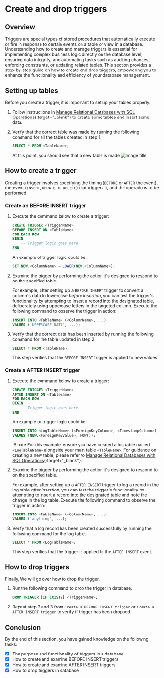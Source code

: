 # Create and drop triggers

## Overview
Triggers are special types of stored procedures that automatically execute or fire in response to certain events on a table or view in a database. Understanding how to create and manage triggers is essential for implementing complex business logic directly on the database level, ensuring data integrity, and automating tasks such as auditing changes, enforcing constraints, or updating related tables. This section provides a step-by-step guide on how to create and drop triggers, empowering you to enhance the functionality and efficiency of your database management.


## Setting up tables
Before you create a trigger, it is important to set up your tables properly.

1. Follow instructions in [Manage Relational Databases with SQL Operations](task1.md){:target="_blank"} to create some tables and insert some data.


2. Verify that the correct table was made by running the following command for all the tables created in step 1. 
    ``` sql
    SELECT * FROM <TableName>;
    ```

    At this point, you should see that a new table is made 
    ![Image title](https://dummyimage.com/600x400/eee/aaa)

## How to create a trigger
Creating a trigger involves specifying the timing (`BEFORE` or `AFTER` the event), the event (`INSERT`, `UPDATE`, or `DELETE`) that triggers it, and the operations to be performed.

### Create an BEFORE INSERT trigger
1. Execute the command below to create a trigger:
    ``` sql
    CREATE TRIGGER <TriggerName>
    BEFORE INSERT ON <TableName>
    FOR EACH ROW
    BEGIN
        -- Trigger logic goes here
    END;
    ```

    An example of trigger logic could be:
    ``` sql
    SET NEW.<ColumnName> = LOWER(NEW.<ColumnName>);
    ```

2. Examine the trigger by performing the action it's designed to respond to on the specified table.

    For example, after setting up a `BEFORE INSERT` trigger to convert a column's data to lowercase *before insertion*, you can test the trigger's functionality by attempting to insert a record into the designated table, deliberately using uppercase letters in the targeted column. Execute the following command to observe the trigger in action:
    ``` sql
    INSERT INTO <TableName> (<ColumnName>, ...)
    VALUES ('UPPERCASE DATA', ...);
    ```

3. Verify that the correct data has been inserted by running the following command for the table updated in step 2. 
    ``` sql
    SELECT * FROM <TableName>;
    ```

    This step verifies that the `BEFORE INSERT` trigger is applied to new values.

### Create a AFTER INSERT trigger
1. Execute the command below to create a trigger:
    ``` sql
    CREATE TRIGGER <TriggerName>
    AFTER INSERT ON <TableName>
    FOR EACH ROW
    BEGIN
        -- Trigger logic goes here
    END;
    ```

    An example of trigger logic could be:
    ``` sql
    INSERT INTO <LogTableName> (<ForeignKeyColumn>, <TimestampColumn>)
    VALUES (NEW.<ForeignKeyValue>, NOW());
    ```
    !!! note
        For this example, ensure you have created a log table named `<LogTableName>` alongside your main table `<TableName>`. For guidance on creating a new table, please refer to [Manage Relational Databases with SQL Operations](task1.md){:target="_blank"}.

2. Examine the trigger by performing the action it's designed to respond to on the specified table.

    For example, after setting up a `AFTER INSERT` trigger to log a record in the log table *after insertion*, you can test the trigger's functionality by attempting to insert a record into the designated table and note the change in the log table. Execute the following command to observe the trigger in action:
    ``` sql
    INSERT INTO <TableName> (<ColumnName>, ...)
    VALUES ('anything', ...);
    ```

3. Verify that a log record has been created successfully by running the following command for the log table. 
    ``` sql
    SELECT * FROM <LogTableName>;
    ```

    This step verifies that the trigger is applied to the `AFTER INSERT` event.

## How to drop triggers
Finally, We will go over how to drop the trigger. 

1. Run the following command to drop the trigger in database.
    ``` sql
    DROP TRIGGER [IF EXISTS] <TriggerName>;
    ```

2. Repeat step 2 and 3 from `Create a BEFORE INSERT trigger` or `Create a AFTER INSERT trigger` to verify if trigger has been dropped.



## Conclusion
By the end of this section, you have gained knowledge on the following tasks:

- [x] The purpose and functionality of triggers in a database
- [x] How to create and examine BEFORE INSERT triggers
- [x] How to create and examine AFTER INSERT triggers
- [x] How to drop triggers in database
